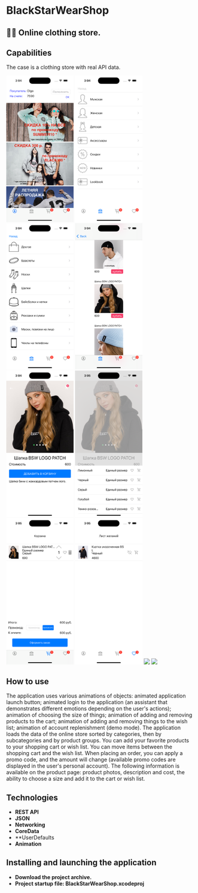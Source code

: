 # BlackStarWearShop

## 👖👚 Online clothing store. 

## Capabilities
<p> The case is a clothing store with real API data. </p>

<p>
 <img style="width: 180px;" src="https://github.com/NovikovaOlga/novikovaolga/blob/main/Other/Blackstarwear/screen1.png">
 <img style="width: 180px;" src="https://github.com/NovikovaOlga/novikovaolga/blob/main/Other/Blackstarwear/screen2.png">
 <img style="width: 180px;" src="https://github.com/NovikovaOlga/novikovaolga/blob/main/Other/Blackstarwear/screen3.png">
 <img style="width: 180px;" src="https://github.com/NovikovaOlga/novikovaolga/blob/main/Other/Blackstarwear/screen4.png">
 <img style="width: 180px;" src="https://github.com/NovikovaOlga/novikovaolga/blob/main/Other/Blackstarwear/screen5.png">
 <img style="width: 180px;" src="https://github.com/NovikovaOlga/novikovaolga/blob/main/Other/Blackstarwear/screen6.png">
 <img style="width: 180px;" src="https://github.com/NovikovaOlga/novikovaolga/blob/main/Other/Blackstarwear/screen7.png">
 <img style="width: 180px;" src="https://github.com/NovikovaOlga/novikovaolga/blob/main/Other/Blackstarwear/screen8.png">
 <img style="width: 180px;" src="https://github.com/NovikovaOlga/novikovaolga/blob/main/Other/Blackstarwear/Demo1.gif">
 <img style="width: 180px;" src="https://github.com/NovikovaOlga/novikovaolga/blob/main/Other/Blackstarwear/Demo2.gif">
 <p>

## How to use
The application uses various animations of objects:
animated application launch button;
animated login to the application (an assistant that demonstrates different emotions depending on the user's actions);
animation of choosing the size of things;
animation of adding and removing products to the cart;
animation of adding and removing things to the wish list;
animation of account replenishment (demo mode).
The application loads the data of the online store sorted by categories, then by subcategories and by product groups.
You can add your favorite products to your shopping cart or wish list. You can move items between the shopping cart and the wish list.
When placing an order, you can apply a promo code, and the amount will change (available promo codes are displayed in the user's personal account).
The following information is available on the product page: product photos, description and cost, the ability to choose a size and add it to the cart or wish list.
  
  
## Technologies
 - **REST API**
 - **JSON**
 - **Networking** 
 - **CoreData**
 - **UserDefaults
 - **Animation**
  

## Installing and launching the application
 - **Download the project archive.** 
 - **Project startup file: BlackStarWearShop.xcodeproj** 
